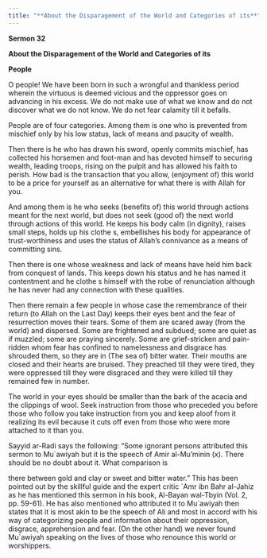 ```yaml
---
title: "**About the Disparagement of the World and Categories of its**" 
---
```

**Sermon 32**

**About the Disparagement of the World and Categories of its**

**People**

O people\! We have been born in such a wrongful and thankless period wherein the virtuous is deemed vicious and the oppressor goes on advancing in his excess\. We do not make use of what we know and do not discover what we do not know\. We do not fear calamity till it befalls\.

People are of four categories\. Among them is one who is prevented from mischief only by his low status, lack of means and paucity of wealth\.

Then there is he who has drawn his sword, openly commits mischief, has collected his horsemen and foot\-man and has devoted himself to securing wealth, leading troops, rising on the pulpit and has allowed his faith to perish\. How bad is the transaction that you allow, \(enjoyment of\) this world to be a price for yourself as an alternative for what there is with Allah for you\.

And among them is he who seeks \(benefits of\) this world through actions meant for the next world, but does not seek \(good of\) the next world through actions of this world\. He keeps his body calm \(in dignity\), raises small steps, holds up his clothe s, embellishes his body for appearance of trust\-worthiness and uses the status of Allah’s connivance as a means of committing sins\.

Then there is one whose weakness and lack of means have held him back from conquest of lands\. This keeps down his status and he has named it contentment and he clothe s himself with the robe of renunciation although he has never had any connection with these qualities\.

<a id="page410"></a>Then there remain a few people in whose case the remembrance of their return \(to Allah on the Last Day\) keeps their eyes bent and the fear of resurrection moves their tears\. Some of them are scared away \(from the world\) and dispersed\. Some are frightened and subdued; some are quiet as if muzzled; some are praying sincerely\. Some are grief\-stricken and pain\-ridden whom fear has confined to namelessness and disgrace has shrouded them, so they are in \(The sea of\) bitter water\. Their mouths are closed and their hearts are bruised\. They preached till they were tired, they were oppressed till they were disgraced and they were killed till they remained few in number\.

The world in your eyes should be smaller than the bark of the acacia and the clippings of wool\. Seek instruction from those who preceded you before those who follow you take instruction from you and keep aloof from it realizing its evil because it cuts off even from those who were more attached to it than you\.

Sayyid ar\-Radi says the following: “Some ignorant persons attributed this sermon to Mu\`awiyah but it is the speech of Amir al\-Mu’minin \(x\)\. There should be no doubt about it\. What comparison is

there between gold and clay or sweet and bitter water\.” This has been pointed out by the skillful guide and the expert critic \`Amr ibn Bahr al\-Jahiz as he has mentioned this sermon in his book, Al\-Bayan wal\-Tbyin \(Vol\. 2, pp\. 59\-61\)\. He has also mentioned who attributed it to Mu\`awiyah then states that it is most akin to be the speech of Ali and most in accord with his way of categorizing people and information about their oppression, disgrace, apprehension and fear\. \(On the other hand\) we never found Mu\`awiyah speaking on the lives of those who renounce this world or worshippers\.

